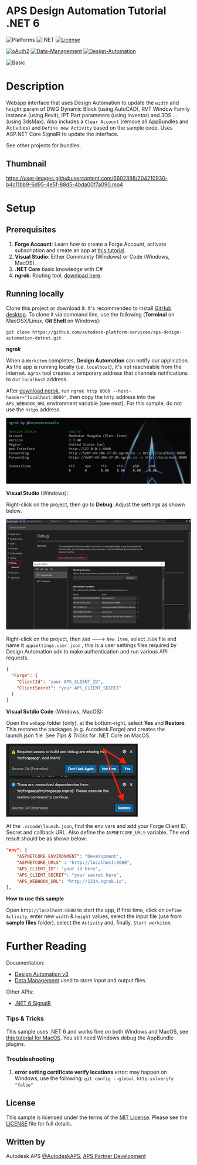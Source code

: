 # APS Design Automation Tutorial .NET 6

![Platforms](https://img.shields.io/badge/platform-Windows|MacOS-lightgray.svg)
![.NET](https://img.shields.io/badge/.NET6.0-blue.svg)
[![License](http://img.shields.io/:license-MIT-blue.svg)](http://opensource.org/licenses/MIT)

[![oAuth2](https://img.shields.io/badge/oAuth2-v1-green.svg)](http://developer.autodesk.com/)
[![Data-Management](https://img.shields.io/badge/Data%20Management-v1-green.svg)](http://developer.autodesk.com/)
[![Design-Automation](https://img.shields.io/badge/Design%20Automation-v3-green.svg)](http://developer.autodesk.com/)

![Basic](https://img.shields.io/badge/Level-Basic-blue.svg)

# Description

Webapp interface that uses Design Automation to update the `width` and `height` param of DWG Dynamic Block (using AutoCAD), RVT Window Family instance (using Revit), IPT Part parameters (using Inventor) and 3DS ... (using 3dsMax). Also includes a `Clear Account` (remove all AppBundles and Activities) and `Define new Activity` based on the sample code. Uses ASP.NET Core SignalR to update the interface.

See other projects for bundles.

## Thumbnail


https://user-images.githubusercontent.com/6602398/204210930-b4c11bb9-6d95-4e5f-88d5-4bda00f7a090.mp4



# Setup

## Prerequisites

1. **Forge Account**: Learn how to create a Forge Account, activate subscription and create an app at [this tutorial](https://tutorials.autodesk.io/#create-an-account). 
2. **Visual Studio**: Either Community (Windows) or Code (Windows, MacOS).
3. **.NET Core** basic knowledge with C#
4. **ngrok**: Routing tool, [download here](https://ngrok.com/). 

## Running locally

Clone this project or download it. It's recommended to install [GitHub desktop](https://desktop.github.com/). To clone it via command line, use the following (**Terminal** on MacOSX/Linux, **Git Shell** on Windows):

    git clone https://github.com/autodesk-platform-services/aps-design-automation-dotnet.git

**ngrok**

When a `Workitem` completes, **Design Automation** can notify our application. As the app is running locally (i.e. `localhost`), it's not reacheable from the internet. `ngrok` tool creates a temporary address that channels notifications to our `localhost` address.

After [download ngrok](https://ngrok.com/), run `ngrok http 8080 --host-header="localhost:8080"`, then copy the `http` address into the `APS_WEBHOOK_URL` environment variable (see next). For this sample, do not use the `https` address.

![](../media/webapp/ngrok_setup.png)

**Visual Studio** (Windows):

Right-click on the project, then go to **Debug**. Adjust the settings as shown below. 

![](../media/webapp/visual_studio_settings.png)

Right-click on the project, then `Add` ---> `New Item`, select `JSON` file and name it `appsettings.user.json` , this is a user settings files required by Design Automation sdk to make authentication and run various API requests.



```json
{
  "Forge": {
    "ClientId": "your APS_CLIENT_ID",
    "ClientSecret": "your APS_CLIENT_SECRET"
  }
}
```



**Visual Sutdio Code** (Windows, MacOS):

Open the `webapp` folder (only), at the bottom-right, select **Yes** and **Restore**. This restores the packages (e.g. Autodesk.Forge) and creates the launch.json file. See *Tips & Tricks* for .NET Core on MacOS.

![](../media/webapp/visual_code_restore.png)

At the `.vscode\launch.json`, find the env vars and add your Forge Client ID, Secret and callback URL. Also define the `ASPNETCORE_URLS` variable. The end result should be as shown below:

```json
"env": {
    "ASPNETCORE_ENVIRONMENT": "Development",
    "ASPNETCORE_URLS" : "http://localhost:8080",
    "APS_CLIENT_ID": "your id here",
    "APS_CLIENT_SECRET": "your secret here",
    "APS_WEBHOOK_URL": "http://1234.ngrok.io",
},
```

**How to use this sample**

Open `http://localhost:8080` to start the app, if first time, click on `Define Activity`, enter new `width` & `height` values, select the input file (use from **sample files** folder), select the `Activity` and, finally, `Start workitem`. 

# Further Reading

Documentation:

- [Design Automation v3](https://forge.autodesk.com/en/docs/design-automation/v3/developers_guide/overview/)
- [Data Management](https://forge.autodesk.com/en/docs/data/v2/reference/http/) used to store input and output files.

Other APIs:

- [.NET 6 SignalR](https://learn.microsoft.com/en-us/aspnet/core/tutorials/signalr?view=aspnetcore-6.0&tabs=visual-studio)

### Tips & Tricks

This sample uses .NET 6 and works fine on both Windows and MacOS, see [this tutorial for MacOS](https://github.com/augustogoncalves/dotnetcoreheroku). You still need Windows debug the AppBundle plugins.

### Troubleshooting

1. **error setting certificate verify locations** error: may happen on Windows, use the following: `git config --global http.sslverify "false"`

## License

This sample is licensed under the terms of the [MIT License](http://opensource.org/licenses/MIT). Please see the [LICENSE](LICENSE) file for full details.

## Written by

Autodesk APS [@AutodeskAPS](https://twitter.com/autodeskaps), [APS Partner Development](http://aps.autodesk.com)
